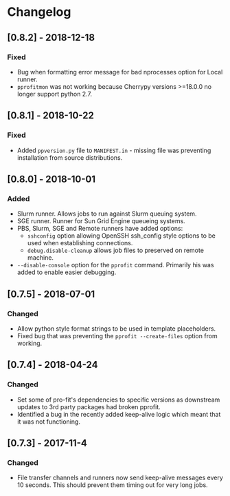 # Changelog

## [0.8.2] - 2018-12-18
### Fixed
- Bug when formatting error message for bad nprocesses option for Local runner.
- `pprofitmon` was not working because Cherrypy versions >=18.0.0 no longer support python 2.7.

## [0.8.1] - 2018-10-22
### Fixed
- Added `ppversion.py` file to `MANIFEST.in` - missing file was preventing installation from source distributions.


## [0.8.0] - 2018-10-01
### Added
- Slurm runner. Allows jobs to run against Slurm queuing system.
- SGE runner. Runner for Sun Grid Engine queueing systems.
- PBS, Slurm, SGE and Remote runners have added options: 
  + `sshconfig` option allowing OpenSSH ssh_config style options to be used when establishing connections.
  + `debug.disable-cleanup` allows job files to preserved on remote machine.
- `--disable-console` option for the `pprofit` command. Primarily his was added to enable easier debugging.


## [0.7.5] - 2018-07-01
### Changed
- Allow python style format strings to be used in template placeholders.
- Fixed bug that was preventing the `pprofit --create-files` option from working.

## [0.7.4] - 2018-04-24
### Changed
- Set some of pro-fit's dependencies to specific versions as downstream updates to 3rd party packages had broken pprofit.
- Identified a bug in the recently added keep-alive logic which meant that it was not functioning.

## [0.7.3] - 2017-11-4
### Changed
- File transfer channels and runners now send keep-alive messages every 10 seconds. This should prevent them timing out for very long jobs.
